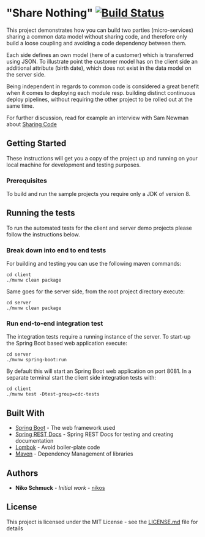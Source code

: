 # "Share Nothing" [![Build Status](https://travis-ci.org/nikos/rest-independent-models.svg?branch=master)](https://travis-ci.org/nikos/rest-independent-models)

This project demonstrates how you can build two parties (micro-services)
sharing a common data model without sharing code, and therefore only
build a loose coupling and avoiding a code dependency between them.

Each side defines an own model (here of a customer) which is transferred
using JSON. To illustrate point the customer model has on the client
side an additional attribute (birth date), which does not exist in the
data model on the server side.

Being independent in regards to common code is considered a great
benefit when it comes to deploying each module resp. building
distinct continuous deploy pipelines, without requiring
the other project to be rolled out at the same time.

For further discussion, read for example an interview with Sam Newman
about [Sharing Code](https://samnewman.io/blog/2015/06/22/answering-questions-from-devoxx-on-microservices/)


## Getting Started

These instructions will get you a copy of the project up and running
on your local machine for development and testing purposes.

### Prerequisites

To build and run the sample projects you require only a JDK of version 8.


## Running the tests

To run the automated tests for the client and server demo projects
please follow the instructions below.

### Break down into end to end tests

For building and testing you can use the following maven commands:

```
cd client
./mvnw clean package
```

Same goes for the server side, from the root project directory execute:

```
cd server
./mvnw clean package
```



### Run end-to-end integration test

The integration tests require a running instance of the server.
To start-up the Spring Boot based web application execute:

```
cd server
./mvnw spring-boot:run
```

By default this will start an Spring Boot web application on port 8081.
In a separate terminal start the client side integration tests with:

```
cd client
./mvnw test -Dtest-group=cdc-tests
```


## Built With

* [Spring Boot](https://projects.spring.io/spring-boot/) - The web framework used
* [Spring REST Docs](https://docs.spring.io/spring-restdocs/docs/current/reference/html5/) - Spring REST Docs for testing and creating documentation
* [Lombok](https://projectlombok.org/) - Avoid boiler-plate code
* [Maven](https://maven.apache.org/) - Dependency Management of libraries


## Authors

* **Niko Schmuck** - *Initial work* - [nikos](https://github.com/nikos)

## License

This project is licensed under the MIT License - see the [LICENSE.md](LICENSE.md) file for details
